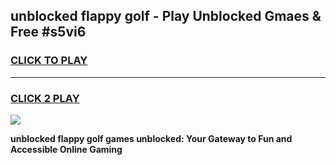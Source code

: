 
## unblocked flappy golf - Play Unblocked Gmaes & Free #s5vi6
<h3>
<a href="https://news.freeplayer.one?title=unblocked_flappy_golf&ref=24F">CLICK TO PLAY</a></h3>
<hr>

<h3>
<a href="https://news.freeplayer.one?title=unblocked_flappy_golf&ref=24F">CLICK 2 PLAY</a>
  
</h3>

<a href="https://news.freeplayer.one?title=unblocked_flappy_golf&ref=24F/"><img src="https://clearcache.store/games.png"></a>


**unblocked flappy golf games unblocked: Your Gateway to Fun and Accessible Online Gaming**
